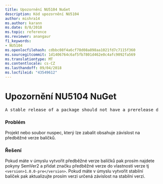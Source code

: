 ```yaml
---
title: Upozornění NU5104 NuGet
description: Kód upozornění NU5104
author: mishra14
ms.author: karann
ms.date: 8/8/2018
ms.topic: reference
ms.reviewer: anangaur
f1_keywords:
- NU5104
ms.openlocfilehash: cdbbc08f4a6cf78d08a898aa1021fd7c7115f360
ms.sourcegitcommit: 1d1406764c6af5fb7801d462e0c4afc9092fa569
ms.translationtype: MT
ms.contentlocale: cs-CZ
ms.lasthandoff: 09/04/2018
ms.locfileid: "43549612"
---
```

# <a name="nuget-warning-nu5104"></a>Upozornění NU5104 NuGet
<pre>A stable release of a package should not have a prerelease dependency. Either modify the version spec of dependency "NuGet.Versioning [4.7.0-preview4.5065, )" or update the version field in the nuspec.</pre>

### <a name="issue"></a>Problém

Projekt nebo soubor nuspec, který lze zabalit obsahuje závislost na předběžné verze balíčků.


### <a name="solution"></a>Řešení

Pokud máte v úmyslu vytvořit předběžné verze balíčků pak prosím najdete pokyny SemVer2 a přidat značku předběžné verze do vlastnosti verze tj `<version>1.0.0-pre</version>`. Pokud máte v úmyslu vytvořit stabilní balíček pak aktualizujte prosím verzi určená závislost na stabilní verzi.

